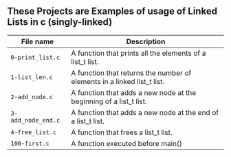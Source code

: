 ## These Projects are Examples of usage of Linked Lists in c (singly-linked)

|File name | Description |
|----------|-------------|
| `0-print_list.c` | A function that prints all the elements of a list_t list. |
| `1-list_len.c` | A function that returns the number of elements in a linked list_t list.  |
| `2-add_node.c` | A function that adds a new node at the beginning of a list_t list. |
| `3-add_node_end.c` |  A function that adds a new node at the end of a list_t list. |
| `4-free_list.c` | A function that frees a list_t list. |
| `100-first.c` | A function executed before main() |